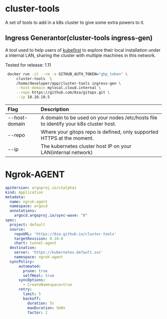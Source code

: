 # cluster-tools

A set of tools to add in a k8s cluster to give some extra powers to it.


## Ingress Generantor(cluster-tools ingress-gen)

A tool used to help users of [kubefirst](https://github.com/kubefirst/kubefirst) to explore their local installation under a internal LAN, sharing the cluster with multiple machines in this network. 

Tested for release: 1.11 
```bash 
 docker run -it --rm -e GITHUB_AUTH_TOKEN="ghp_token" \
     cluster-tools  \
     /home/developer/app/cluster-tools ingress-gen \
     --host-domain mylocal.cloud.internal \
     --repo https://github.com/6za/gitops.git \
     --ip 10.10.10.5

```

| Flag          | Description                                                                          |
|:--------------|:-------------------------------------------------------------------------------------|
| --host-domain | A domain to be used on your nodes /etc/hosts file to identify your k8s cluster host. |
| --repo        | Where your gitops repo is defined, only supported HTTPS at the moment.               |
| --ip          | The kubernetes cluster host IP on your LAN(internal network)                         |



# Ngrok-AGENT


```yaml 
apiVersion: argoproj.io/v1alpha1
kind: Application
metadata:
  name: ngrok-agent
  namespace: argocd
  annotations:    
    argocd.argoproj.io/sync-wave: "0"
spec: 
  project: default
  source:
    repoURL: 'https://6za.github.io/cluster-tools'
    targetRevision: 0.10.0
    chart: tunnel-agent
  destination:
    server: 'https://kubernetes.default.svc'
    namespace: ngrok-agent
  syncPolicy:
      automated:
        prune: true
        selfHeal: true
      syncOptions:
        - CreateNamespace=true
      retry:
        limit: 5
        backoff:
          duration: 5s
          maxDuration: 5m0s
          factor: 2


```